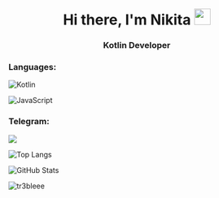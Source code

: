 
<h1 align="center">Hi there, I'm Nikita</a> 
<img src="https://github.com/blackcater/blackcater/raw/main/images/Hi.gif" height="32"/></h1>
<h3 align="center">Kotlin Developer</h3>


<h3 align="left">Languages:</h3>

![Kotlin](https://img.shields.io/badge/kotlin-%237F52FF.svg?style=for-the-badge&logo=kotlin&logoColor=white)

![JavaScript](https://img.shields.io/badge/javascript-%23323330.svg?style=for-the-badge&logo=javascript&logoColor=%23F7DF1E)


<h3 align="left">Telegram:</h3>
<a href="https://t.me/Tr3ble"><img src="https://img.shields.io/website?color=ff69b4&down_message=Tr3ble&label=Telegram&logo=telegram&style=for-the-badge&up_message=Tr3ble&url=https%3A%2F%2Ft.me%2Tr3ble"></a>

![Top Langs](https://github-readme-stats.vercel.app/api/top-langs/?username=tr3ble&theme=radical&layout=compact&langs_count=6)

![GitHub Stats](https://github-readme-stats.vercel.app/api?username=tr3bleee&hide=prs,issues,contribs&theme=radical&count_private=true&show_icons=true&include_all_commits=true)


<p><img align="center" src="https://github-readme-streak-stats.herokuapp.com/?user=tr3bleee&theme=radical" alt="tr3bleee" /></p>
